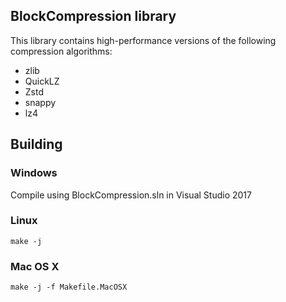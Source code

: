 ## BlockCompression library

This library contains high-performance versions of the following compression algorithms:

* zlib
* QuickLZ
* Zstd
* snappy
* lz4

## Building

### Windows

Compile using BlockCompression.sln in Visual Studio 2017

### Linux

```
make -j
```

### Mac OS X

```
make -j -f Makefile.MacOSX
```
